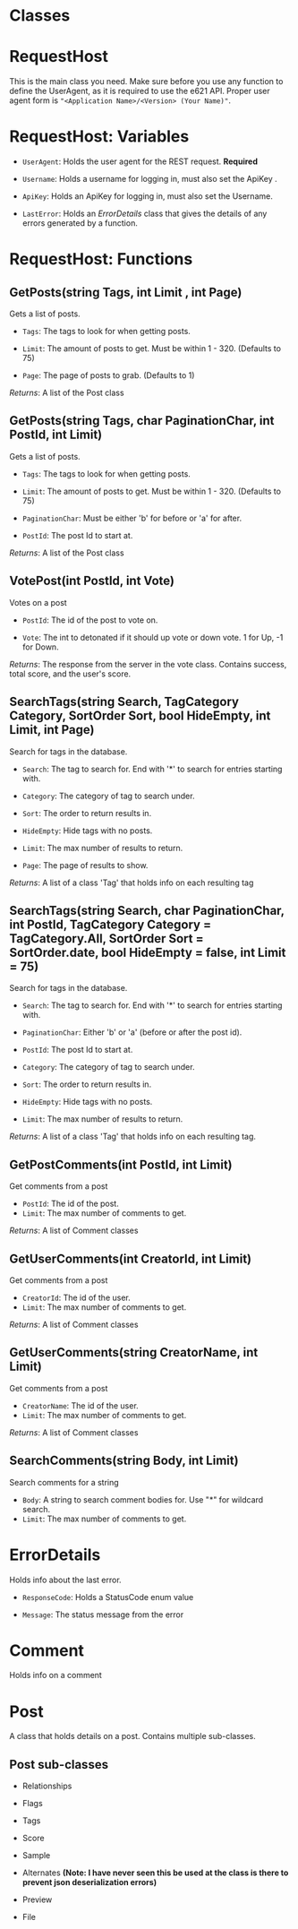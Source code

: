 # Classes

# RequestHost

This is the main class you need. Make sure before you use any function to define the UserAgent, as it is required to use the e621 API. Proper user agent form is `"<Application Name>/<Version> (Your Name)"`.

# RequestHost: Variables

* `UserAgent`: Holds the user agent for the REST request. **Required**

* `Username`: Holds a username for logging in, must also set the ApiKey .

* `ApiKey`: Holds an ApiKey for logging in, must also set the Username.

* `LastError`: Holds an *ErrorDetails* class that gives the details of any errors generated by a function.

# RequestHost: Functions

## GetPosts(string Tags, int Limit , int Page)

Gets a list of posts.

* `Tags`: The tags to look for when getting posts.

* `Limit`: The amount of posts to get. Must be within 1 - 320. (Defaults to 75)

* `Page`: The page of posts to grab. (Defaults to 1)

*Returns*: A list of the Post class

## GetPosts(string Tags, char PaginationChar, int PostId, int Limit)

Gets a list of posts.

* `Tags`: The tags to look for when getting posts.

* `Limit`: The amount of posts to get. Must be within 1 - 320. (Defaults to 75)

* `PaginationChar`: Must be either 'b' for before or 'a' for after.

* `PostId`: The post Id to start at.

*Returns*: A list of the Post class

## VotePost(int PostId, int Vote)

Votes on a post

* `PostId`: The id of the post to vote on.

* `Vote`: The int to detonated if it should up vote or down vote. 1 for Up, -1 for Down.

*Returns*: The response from the server in the vote class. Contains success, total score, and the user's score.

## SearchTags(string Search, TagCategory Category, SortOrder Sort, bool HideEmpty, int Limit, int Page)

Search for tags in the database.

* `Search`: The tag to search for. End with '*' to search for entries starting with.

* `Category`: The category of tag to search under.

* `Sort`: The order to return results in.

* `HideEmpty`: Hide tags with no posts.

* `Limit`: The max number of results to return.

* `Page`: The page of results to show.

*Returns*: A list of a class 'Tag' that holds info on each resulting tag

## SearchTags(string Search, char PaginationChar, int PostId, TagCategory Category = TagCategory.All, SortOrder Sort = SortOrder.date, bool HideEmpty = false, int Limit = 75)

Search for tags in the database.

* `Search`: The tag to search for. End with '*' to search for entries starting with.

* `PaginationChar`: Either 'b' or 'a' (before or after the post id).

* `PostId`: The post Id to start at.

* `Category`: The category of tag to search under.

* `Sort`: The order to return results in.

* `HideEmpty`: Hide tags with no posts.

* `Limit`: The max number of results to return.

*Returns*: A list of a class 'Tag' that holds info on each resulting tag.

## GetPostComments(int PostId, int Limit)

Get comments from a post

* `PostId`: The id of the post.
* `Limit`: The max number of comments to get.

*Returns*: A list of Comment classes

## GetUserComments(int CreatorId, int Limit)

Get comments from a post

* `CreatorId`: The id of the user.
* `Limit`: The max number of comments to get.

*Returns*: A list of Comment classes

## GetUserComments(string CreatorName, int Limit)

Get comments from a post

* `CreatorName`: The id of the user.
* `Limit`: The max number of comments to get.

*Returns*: A list of Comment classes

## SearchComments(string Body, int Limit)

Search comments for a string

* `Body`: A string to search comment bodies for. Use "*" for wildcard search.
* `Limit`: The max number of comments to get.

# ErrorDetails

Holds info about the last error.

* `ResponseCode`: Holds a StatusCode enum value

* `Message`: The status message from the error

# Comment

Holds info on a comment

# Post

A class that holds details on a post. Contains multiple sub-classes.

## Post sub-classes

* Relationships

* Flags
* Tags
* Score
* Sample
* Alternates **(Note: I have never seen this be used at the class is there to prevent json deserialization errors)**
* Preview
* File



